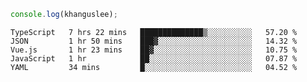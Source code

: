 ```js
console.log(khanguslee);
```

<!--START_SECTION:waka-->
```text
TypeScript   7 hrs 22 mins   ██████████████▒░░░░░░░░░░   57.20 % 
JSON         1 hr 50 mins    ███▓░░░░░░░░░░░░░░░░░░░░░   14.32 % 
Vue.js       1 hr 23 mins    ██▓░░░░░░░░░░░░░░░░░░░░░░   10.75 % 
JavaScript   1 hr            ██░░░░░░░░░░░░░░░░░░░░░░░   07.87 % 
YAML         34 mins         █░░░░░░░░░░░░░░░░░░░░░░░░   04.52 % 
```
<!--END_SECTION:waka-->

<!--
**khanguslee/khanguslee** is a ✨ _special_ ✨ repository because its `README.md` (this file) appears on your GitHub profile.

Here are some ideas to get you started:

- 🔭 I’m currently working on ...
- 🌱 I’m currently learning ...
- 👯 I’m looking to collaborate on ...
- 🤔 I’m looking for help with ...
- 💬 Ask me about ...
- 📫 How to reach me: ...
- 😄 Pronouns: ...
- ⚡ Fun fact: ...
-->
